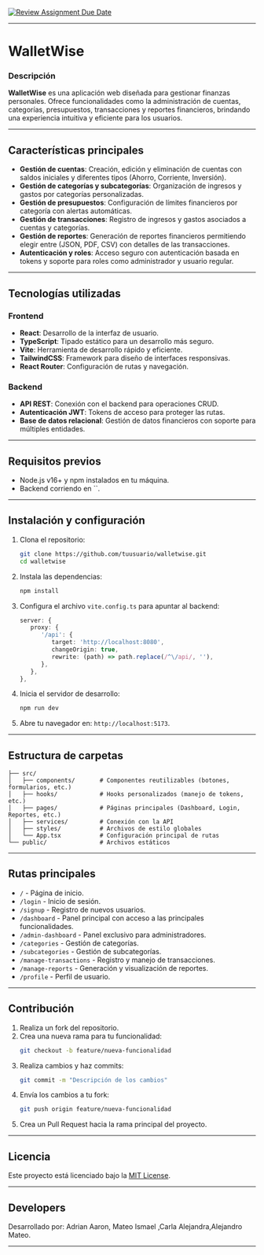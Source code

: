 [![Review Assignment Due Date](https://classroom.github.com/assets/deadline-readme-button-22041afd0340ce965d47ae6ef1cefeee28c7c493a6346c4f15d667ab976d596c.svg)](https://classroom.github.com/a/9Ycwr4iO)

---

# **WalletWise**

### **Descripción**
**WalletWise** es una aplicación web diseñada para gestionar finanzas personales. Ofrece funcionalidades como la administración de cuentas, categorías, presupuestos, transacciones y reportes financieros, brindando una experiencia intuitiva y eficiente para los usuarios.

---

## **Características principales**
- **Gestión de cuentas**: Creación, edición y eliminación de cuentas con saldos iniciales y diferentes tipos (Ahorro, Corriente, Inversión).
- **Gestión de categorías y subcategorías**: Organización de ingresos y gastos por categorías personalizadas.
- **Gestión de presupuestos**: Configuración de límites financieros por categoría con alertas automáticas.
- **Gestión de transacciones**: Registro de ingresos y gastos asociados a cuentas y categorías.
- **Gestión de reportes**: Generación de reportes financieros permitiendo elegir entre (JSON, PDF, CSV) con detalles de las transacciones.
- **Autenticación y roles**: Acceso seguro con autenticación basada en tokens y soporte para roles como administrador y usuario regular.

---

## **Tecnologías utilizadas**
### **Frontend**
- **React**: Desarrollo de la interfaz de usuario.
- **TypeScript**: Tipado estático para un desarrollo más seguro.
- **Vite**: Herramienta de desarrollo rápido y eficiente.
- **TailwindCSS**: Framework para diseño de interfaces responsivas.
- **React Router**: Configuración de rutas y navegación.

### **Backend**
- **API REST**: Conexión con el backend para operaciones CRUD.
- **Autenticación JWT**: Tokens de acceso para proteger las rutas.
- **Base de datos relacional**: Gestión de datos financieros con soporte para múltiples entidades.

---

## **Requisitos previos**
- Node.js v16+ y npm instalados en tu máquina.
- Backend corriendo en ``.

---

## **Instalación y configuración**
1. Clona el repositorio:
   ```bash
   git clone https://github.com/tuusuario/walletwise.git
   cd walletwise
   ```

2. Instala las dependencias:
   ```bash
   npm install
   ```

3. Configura el archivo `vite.config.ts` para apuntar al backend:
   ```typescript
   server: {
      proxy: {
         '/api': {
            target: 'http://localhost:8080',
            changeOrigin: true,
            rewrite: (path) => path.replace(/^\/api/, ''),
         },
      },
   },
   ```

4. Inicia el servidor de desarrollo:
   ```bash
   npm run dev
   ```

5. Abre tu navegador en: `http://localhost:5173`.

---

## **Estructura de carpetas**
```plaintext
├── src/
│   ├── components/       # Componentes reutilizables (botones, formularios, etc.)
│   ├── hooks/            # Hooks personalizados (manejo de tokens, etc.)
│   ├── pages/            # Páginas principales (Dashboard, Login, Reportes, etc.)
│   ├── services/         # Conexión con la API
│   ├── styles/           # Archivos de estilo globales
│   └── App.tsx           # Configuración principal de rutas
└── public/               # Archivos estáticos
```

---

## **Rutas principales**
- `/` - Página de inicio.
- `/login` - Inicio de sesión.
- `/signup` - Registro de nuevos usuarios.
- `/dashboard` - Panel principal con acceso a las principales funcionalidades.
- `/admin-dashboard` - Panel exclusivo para administradores.
- `/categories` - Gestión de categorías.
- `/subcategories` - Gestión de subcategorías.
- `/manage-transactions` - Registro y manejo de transacciones.
- `/manage-reports` - Generación y visualización de reportes.
- `/profile` - Perfil de usuario.

---

## **Contribución**
1. Realiza un fork del repositorio.
2. Crea una nueva rama para tu funcionalidad:
   ```bash
   git checkout -b feature/nueva-funcionalidad
   ```
3. Realiza cambios y haz commits:
   ```bash
   git commit -m "Descripción de los cambios"
   ```
4. Envía los cambios a tu fork:
   ```bash
   git push origin feature/nueva-funcionalidad
   ```
5. Crea un Pull Request hacia la rama principal del proyecto.

---

## **Licencia**
Este proyecto está licenciado bajo la [MIT License](https://opensource.org/licenses/MIT).

---

## **Developers**
Desarrollado por: Adrian Aaron, Mateo Ismael ,Carla Alejandra,Alejandro Mateo.

---



